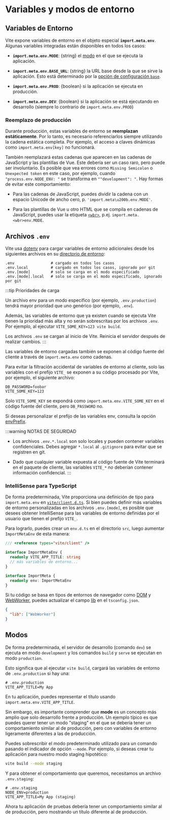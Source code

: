 # Variables y modos de entorno

## Variables de Entorno

Vite expone variables de entorno en el objeto especial **`import.meta.env`**. Algunas variables integradas están disponibles en todos los casos:

- **`import.meta.env.MODE`**: {string} el [modo](#modos) en el que se ejecuta la aplicación.

- **`import.meta.env.BASE_URL`**: {string} la URL base desde la que se sirve la aplicación. Esto está determinado por la [opción de configuración `base`](/config/#base).

- **`import.meta.env.PROD`**: {boolean} si la aplicación se ejecuta en producción.

- **`import.meta.env.DEV`**: {boolean} si la aplicación se está ejecutando en desarrollo (siempre lo contrario de `import.meta.env.PROD`)

### Reemplazo de producción

Durante producción, estas variables de entorno se **reemplazan estáticamente**. Por lo tanto, es necesario referenciarlos siempre utilizando la cadena estática completa. Por ejemplo, el acceso a claves dinámicas como `import.meta.env[key]` no funcionará.

También reemplazará estas cadenas que aparecen en las cadenas de JavaScript y las plantillas de Vue. Este debería ser un caso raro, pero puede ser involuntario. Es posible que vea errores como `Missing Semicolon` o `Unexpected token` en este caso, por ejemplo, cuando `"process.env.NODE_ENV: "` se transforma en `""development": "`. Hay formas de evitar este comportamiento:

- Para las cadenas de JavaScript, puedes dividir la cadena con un espacio Unicode de ancho cero, p. `'import.meta\u200b.env.MODE'`.

- Para las plantillas de Vue u otro HTML que se compila en cadenas de JavaScript, puedes usar la etiqueta [`<wbr>`](https://developer.mozilla.org/en-US/docs/Web/HTML/Element/wbr), p.ej. `import.meta.<wbr>env.MODE`.

## Archivos `.env`

Vite usa [dotenv](https://github.com/motdotla/dotenv) para cargar variables de entorno adicionales desde los siguientes archivos en su [directorio de entorno](/config/#envdir):

```
.env                # cargado en todos los casos
.env.local          # cargado en todos los casos, ignorado por git
.env.[mode]         # solo se carga en el modo especificado
.env.[mode].local   # solo se carga en el modo especificado, ignorado por git
```

:::tip Prioridades de carga

Un archivo env para un modo específico (por ejemplo, `.env.production`) tendrá mayor prioridad que uno genérico (por ejemplo, `.env`).

Además, las variables de entorno que ya existen cuando se ejecuta Vite tienen la prioridad más alta y no serán sobrescritas por los archivos `.env`. Por ejemplo, al ejecutar `VITE_SOME_KEY=123 vite build`.

Los archivos `.env` se cargan al inicio de Vite. Reinicia el servidor después de realizar cambios.
:::

Las variables de entorno cargadas también se exponen al código fuente del cliente a través de `import.meta.env` como cadenas.

Para evitar la filtración accidental de variables de entorno al cliente, solo las variables con el prefijo `VITE_` se exponen a su código procesado por Vite, por ejemplo, el siguiente archivo:

```
DB_PASSWORD=foobar
VITE_SOME_KEY=123
```

Solo `VITE_SOME_KEY` se expondrá como `import.meta.env.VITE_SOME_KEY` en el código fuente del cliente, pero `DB_PASSWORD` no.

Si deseas personalizar el prefijo de las variables env, consulta la opción [envPrefix](/config/index#envprefix).

:::warning NOTAS DE SEGURIDAD

- Los archivos `.env.*.local` son solo locales y pueden contener variables confidenciales. Debes agregar `*.local` al `.gitignore` para evitar que se registren en git.

- Dado que cualquier variable expuesta al código fuente de Vite terminará en el paquete de cliente, las variables `VITE_*` _no_ deberían contener información confidencial.
  :::

### IntelliSense para TypeScript

De forma predeterminada, Vite proporciona una definición de tipo para `import.meta.env` en [`vite/client.d.ts`](https://github.com/vitejs/vite/blob/main/packages/vite/client.d.ts). Si bien puedes definir más variables de entorno personalizadas en los archivos `.env.[mode]`, es posible que desees obtener IntelliSense para las variables de entorno definidas por el usuario que tienen el prefijo `VITE_`.

Para lograrlo, puedes crear un `env.d.ts` en el directorio `src`, luego aumentar `ImportMetaEnv` de esta manera:

```typescript
/// <reference types="vite/client" />

interface ImportMetaEnv {
  readonly VITE_APP_TITLE: string
  // más variables de entorno...
}

interface ImportMeta {
  readonly env: ImportMetaEnv
}
```

Si tu código se basa en tipos de entornos de navegador como [DOM](https://github.com/microsoft/TypeScript/blob/main/lib/lib.dom.d.ts) y [WebWorker](https://github.com/microsoft/TypeScript/blob/main/lib/lib.webworker.d.ts), puedes actualizar el campo
[lib](https://www.typescriptlang.org/tsconfig#lib) en el `tsconfig.json`.

```json
{
  "lib": ["WebWorker"]
}
```

## Modos

De forma predeterminada, el servidor de desarrollo (comando `dev`) se ejecuta en modo `development` y los comandos `build` y `serve` se ejecutan en modo `production`.

Esto significa que al ejecutar `vite build`, cargará las variables de entorno de `.env.production` si hay una:

```
# .env.production
VITE_APP_TITLE=My App
```

En tu aplicación, puedes representar el título usando `import.meta.env.VITE_APP_TITLE`.

Sin embargo, es importante comprender que **mode** es un concepto más amplio que solo desarrollo frente a producción. Un ejemplo típico es que puedes querer tener un modo "staging" en el que se debería tener un comportamiento similar al de producción, pero con variables de entorno ligeramente diferentes a las de producción.

Puedes sobrescribir el modo predeterminado utilizado para un comando pasando el indicador de opción `--mode`. Por ejemplo, si deseas crear tu aplicación para nuestro modo staging hipotético:

```bash
vite build --mode staging
```

Y para obtener el comportamiento que queremos, necesitamos un archivo `.env.staging`:

```
# .env.staging
NODE_ENV=production
VITE_APP_TITLE=My App (staging)
```

Ahora tu aplicación de pruebas debería tener un comportamiento similar al de producción, pero mostrando un título diferente al de producción.
